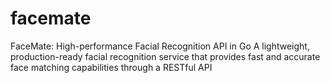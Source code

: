 # facemate
FaceMate: High-performance Facial Recognition API in Go  A lightweight, production-ready facial recognition service that provides fast and accurate face matching capabilities through a RESTful API
